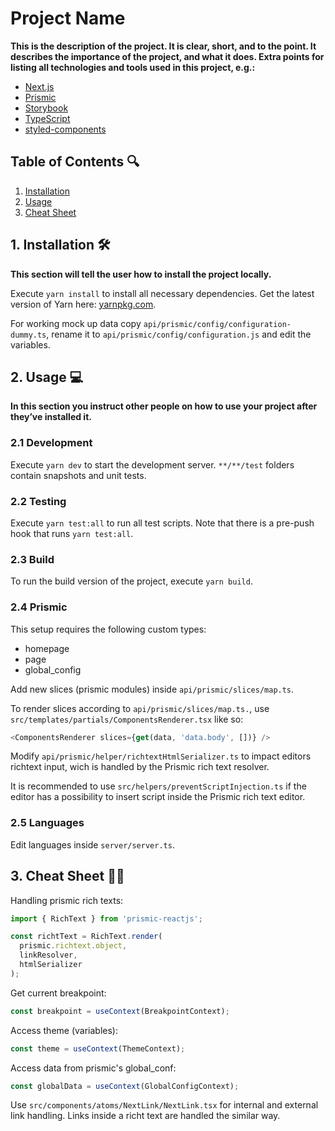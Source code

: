 # Project Name

**This is the description of the project. It is clear, short, and to the point. It describes the importance of the project, and what it does. Extra points for listing all technologies and tools used in this project, e.g.:**

- [Next.js](nextjs.org/)
- [Prismic](prismic.io/)
- [Storybook](storybook.js.org/)
- [TypeScript](typescriptlang.org/)
- [styled-components](https://styled-components.com/)

## Table of Contents 🔍

1. [Installation](#1.-installation-🛠)
2. [Usage](#2.-usage-💻)
3. [Cheat Sheet](#3.-cheat-sheet-🙇‍♂️)

## 1. Installation 🛠

**This section will tell the user how to install the project locally.**

Execute `yarn install` to install all necessary dependencies. Get the latest version of Yarn here: [yarnpkg.com](https://yarnpkg.com/).

For working mock up data copy `api/prismic/config/configuration-dummy.ts`, rename it to `api/prismic/config/configuration.js` and edit the variables.

## 2. Usage 💻

**In this section you instruct other people on how to use your project after they’ve installed it.**

### 2.1 Development

Execute `yarn dev` to start the development server. `**/**/test` folders contain snapshots and unit tests.

### 2.2 Testing

Execute `yarn test:all` to run all test scripts. Note that there is a pre-push hook that runs `yarn test:all`.

### 2.3 Build

To run the build version of the project, execute `yarn build`.

### 2.4 Prismic

This setup requires the following custom types:

- homepage
- page
- global_config

Add new slices (prismic modules) inside `api/prismic/slices/map.ts`.

To render slices according to `api/prismic/slices/map.ts.`, use `src/templates/partials/ComponentsRenderer.tsx` like so:

```javascript
<ComponentsRenderer slices={get(data, 'data.body', [])} />
```

Modify `api/prismic/helper/richtextHtmlSerializer.ts` to impact editors richtext input, wich is handled by the Prismic rich text resolver.

It is recommended to use `src/helpers/preventScriptInjection.ts` if the editor has a possibility to insert script inside the Prismic rich text editor.

### 2.5 Languages

Edit languages inside `server/server.ts`.

## 3. Cheat Sheet 🙇‍♂️

Handling prismic rich texts:

```javascript
import { RichText } from 'prismic-reactjs';

const richtText = RichText.render(
  prismic.richtext.object,
  linkResolver,
  htmlSerializer
);
```

Get current breakpoint:

```javascript
const breakpoint = useContext(BreakpointContext);
```

Access theme (variables):

```javascript
const theme = useContext(ThemeContext);
```

Access data from prismic's global_conf:

```javascript
const globalData = useContext(GlobalConfigContext);
```

Use `src/components/atoms/NextLink/NextLink.tsx` for internal and external link handling. Links inside a richt text are handled the similar way.

